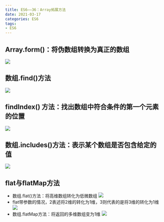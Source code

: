 ```yaml
---
title: ES6——36：Array拓展方法
date: 2021-03-17
categories: ES6
tags: 
- ES6
---
```

## Array.form()：将伪数组转换为真正的数组
![](https://img-blog.csdnimg.cn/img_convert/4d76fae9c5e7b3455e3bb20e6d1d891d.png)
## 数组.find()方法
![](https://img-blog.csdnimg.cn/img_convert/951a7acf9bc4ad75d6f05cb0b012fbea.png)
## findIndex() 方法：找出数组中符合条件的第一个元素的位置
![](https://img-blog.csdnimg.cn/img_convert/b569127015f4d4a7aaa998972ae9aabe.png)
## 数组.includes()方法：表示某个数组是否包含给定的值
![](https://img-blog.csdnimg.cn/img_convert/81d90d4fe7770bf2b8d35e82622631ad.png)
## flat与flatMap方法
* 数组.flat()方法：将高维数组转化为低微数组
![](https://img-blog.csdnimg.cn/img_convert/07951c4e96c3e36d33ac60a587f0b7e0.png)
* flat带参数的情况，2表述将2维的转化为1维，3则代表的是将3维的转化为1维
![](https://img-blog.csdnimg.cn/img_convert/377b1ae4ab4e8c02e59b3c12f077abea.png)
* 数组.flatMap方法：将返回的多维数组变为1维
![](https://img-blog.csdnimg.cn/img_convert/c98ba42965d887d5ed6ff5eb10e326d8.png)